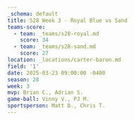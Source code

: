 ```yaml
---
_schema: default
title: S28 Week 3 - Royal Blue vs Sand
teams-score:
  - team: _teams/s28-royal.md
    score: 34
  - team: _teams/s28-sand.md
    score: 27
location: _locations/carter-baron.md
field: '1'
date: 2025-03-23 09:00:00 -0400
season: 28
week: 3
mvp: Brian C., Adrian S.
game-ball: Vinny V., PJ M.
sportsperson: Matt D., Chris T.
---
```


